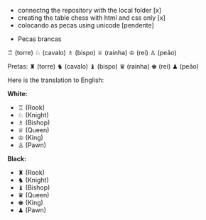 - connectng the repository with the local folder [x]
- creating the table chess with html and css only [x]
- colocando as pecas using unicode [pendente]




* Pecas brancas

♖ (torre)
♘ (cavalo)
♗ (bispo)
♕ (rainha)
♔ (rei)
♙ (peão)

Pretas:
♜ (torre)
♞ (cavalo)
♝ (bispo)
♛ (rainha)
♚ (rei)
♟ (peão)


Here is the translation to English:

**White:**
- ♖ (Rook)
- ♘ (Knight)
- ♗ (Bishop)
- ♕ (Queen)
- ♔ (King)
- ♙ (Pawn)

**Black:**
- ♜ (Rook)
- ♞ (Knight)
- ♝ (Bishop)
- ♛ (Queen)
- ♚ (King)
- ♟ (Pawn)